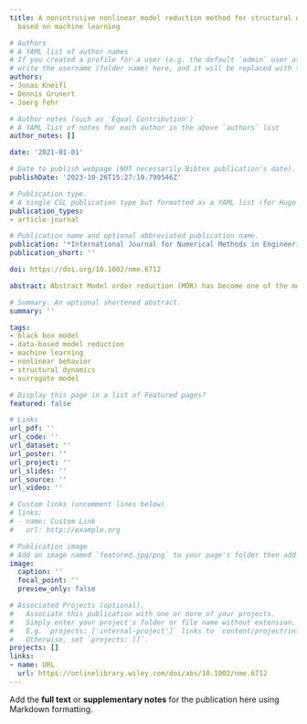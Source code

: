 ```yaml
---
title: A nonintrusive nonlinear model reduction method for structural dynamical problems
  based on machine learning

# Authors
# A YAML list of author names
# If you created a profile for a user (e.g. the default `admin` user at `content/authors/admin/`), 
# write the username (folder name) here, and it will be replaced with their full name and linked to their profile.
authors:
- Jonas Kneifl
- Dennis Grunert
- Joerg Fehr

# Author notes (such as 'Equal Contribution')
# A YAML list of notes for each author in the above `authors` list
author_notes: []

date: '2021-01-01'

# Date to publish webpage (NOT necessarily Bibtex publication's date).
publishDate: '2023-10-26T15:27:19.799546Z'

# Publication type.
# A single CSL publication type but formatted as a YAML list (for Hugo requirements).
publication_types:
- article-journal

# Publication name and optional abbreviated publication name.
publication: '*International Journal for Numerical Methods in Engineering*'
publication_short: ''

doi: https://doi.org/10.1002/nme.6712

abstract: Abstract Model order reduction (MOR) has become one of the most widely used tools to create efficient surrogate models for time-critical applications. For nonlinear models, however, linear MOR approaches are only practicable to a limited extent. Nonlinear approaches, on the contrary, often require intrusive manipulations of the used simulation code. Hence, nonintrusive MOR approaches using classic model order reduction along with machine learning (ML) algorithms can provide remedy. Such approaches have drawn a lot of attention in the recent years. They rely on the idea to learn the dynamics not in a high dimensional but in a reduced space, that is, they predict the discrete sequence of reduced basis' coefficients. Open questions are the suitability of such methods in the field of structural dynamics and the best choice of the used ML algorithm. Both are addressed in this article in addition to the integration of the methodology into a modular and flexible framework that can effortless be adapted to various requirements. By applying the methodology to a dynamic mechanical system, accurate surrogate models are received, which can speed up the simulation time significantly, while still providing high-quality state approximations.

# Summary. An optional shortened abstract.
summary: ''

tags:
- black box model
- data-based model reduction
- machine learning
- nonlinear behavior
- structural dynamics
- surrogate model

# Display this page in a list of Featured pages?
featured: false

# Links
url_pdf: ''
url_code: ''
url_dataset: ''
url_poster: ''
url_project: ''
url_slides: ''
url_source: ''
url_video: ''

# Custom links (uncomment lines below)
# links:
# - name: Custom Link
#   url: http://example.org

# Publication image
# Add an image named `featured.jpg/png` to your page's folder then add a caption below.
image:
  caption: ''
  focal_point: ''
  preview_only: false

# Associated Projects (optional).
#   Associate this publication with one or more of your projects.
#   Simply enter your project's folder or file name without extension.
#   E.g. `projects: ['internal-project']` links to `content/project/internal-project/index.md`.
#   Otherwise, set `projects: []`.
projects: []
links:
- name: URL
  url: https://onlinelibrary.wiley.com/doi/abs/10.1002/nme.6712
---
```


Add the **full text** or **supplementary notes** for the publication here using Markdown formatting.
